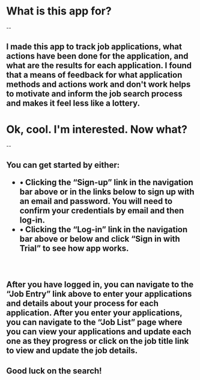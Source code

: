   <h1>What is this app for?</h1>
      --
      <h2>I made this app to track job applications, what actions have been done for the application, and what are the results for each application. I found that a means of feedback for what application methods and actions work and don&apos;t work helps to motivate and inform the job search process and makes it feel less like a lottery.</h2>
      </div>
      <div>
      <h1>Ok, cool. I&apos;m interested. Now what?</h1>
      --
      <h2>You can get started by either:
      <ul>
        <li>• Clicking the &ldquo;Sign-up&rdquo; link in the navigation bar above or in the links below to sign up with an email and password. You will need to confirm your credentials by email and then log-in.</li>
        <li>• Clicking the &ldquo;Log-in&rdquo; link in the navigation bar above or below and click &ldquo;Sign in with Trial&rdquo; to see how app works.</li>
      </ul>
      <br></br>
      After you have logged in, you can navigate to the &ldquo;Job Entry&rdquo; link above to enter your applications and details about your process for each application. After you enter your applications, you can navigate to the &ldquo;Job List&rdquo; page where you can view your applications and update each one as they progress or click on the job title link to view and update the job details.
      </h2>
      
 <h2>Good luck on the search!</h2>
